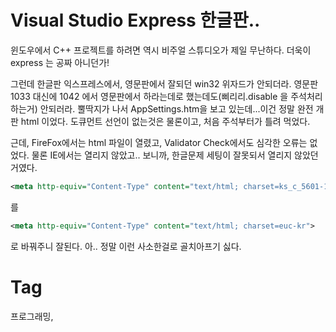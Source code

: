 Visual Studio Express 한글판..
==============================

윈도우에서 C++ 프로젝트를 하려면 역시 비주얼 스튜디오가 제일 무난하다. 더욱이 express 는 공짜 아니던가!

그런데 한글판 익스프레스에서, 영문판에서 잘되던 win32 위자드가 안되더라. 영문판 1033 대신에 1042 에서 영문판에서 하라는데로 했는데도(삐리리.disable 을 주석처리 하는거) 안되러라. 뿔딱지가 나서 AppSettings.htm을 보고 있는데...이건 정말 완전 개판 html 이었다. 도큐먼트 선언이 없는것은 물론이고, 처음 주석부터가 틀려 먹었다.

근데, FireFox에서는 html 파일이 열렸고, Validator Check에서도 심각한 오류는 없었다. 물론 IE에서는 열리지 않았고.. 보니까, 한글문제 세팅이 잘못되서 열리지 않았던 거였다.

```xml
<meta http-equiv="Content-Type" content="text/html; charset=ks_c_5601-1987">
```

를

```xml
<meta http-equiv="Content-Type" content="text/html; charset=euc-kr">
```

로 바꿔주니 잘된다.
아.. 정말 이런 사소한걸로 골치아프기 싫다.

Tag
====
프로그래밍,